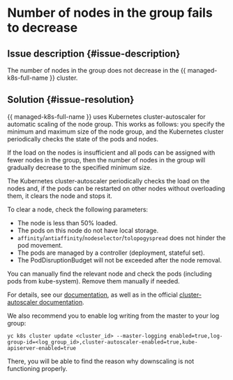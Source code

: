 # Number of nodes in the group fails to decrease


## Issue description {#issue-description}

The number of nodes in the group does not decrease in the {{ managed-k8s-full-name }} cluster.

## Solution {#issue-resolution}

{{ managed-k8s-full-name }} uses Kubernetes cluster-autoscaler for automatic scaling of the node group. This works as follows: you specify the minimum and maximum size of the node group, and the Kubernetes cluster periodically checks the state of the pods and nodes.

If the load on the nodes is insufficient and all pods can be assigned with fewer nodes in the group, then the number of nodes in the group will gradually decrease to the specified minimum size.

The Kubernetes cluster-autoscaler periodically checks the load on the nodes and, if the pods can be restarted on other nodes without overloading them, it clears the node and stops it.

To clear a node, check the following parameters:
* The node is less than 50% loaded.
* The pods on this node do not have local storage.
* `affinity`/`antiaffinity`/`nodeselector`/`tolopogyspread` does not hinder the pod movement. 
* The pods are managed by a controller (deployment, stateful set).
* The PodDisruptionBudget will not be exceeded after the node removal.

You can manually find the relevant node and check the pods (including pods from kube-system). Remove them manually if needed.

For details, see our [documentation](../../../managed-kubernetes/qa/cluster-autoscaler), as well as in the official [cluster-autoscaler documentation](https://github.com/kubernetes/autoscaler/blob/master/cluster-autoscaler/FAQ.md#table-of-contents).

We also recommend you to enable log writing from the master to your log group:

```
yc k8s cluster update <cluster_id> --master-logging enabled=true,log-group-id=<log_group_id>,cluster-autoscaler-enabled=true,kube-apiserver-enabled=true
```

There, you will be able to find the reason why downscaling is not functioning properly.
